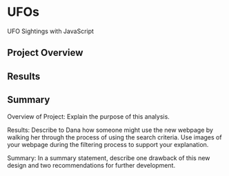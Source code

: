 # UFOs
UFO Sightings with JavaScript

## Project Overview

## Results

## Summary





Overview of Project: Explain the purpose of this analysis.

Results: Describe to Dana how someone might use the new webpage by walking her through the process of using the search criteria. Use images of your webpage during the filtering process to support your explanation.

Summary: In a summary statement, describe one drawback of this new design and two recommendations for further development.